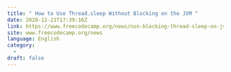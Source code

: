 ```yaml
---
title: " How to Use Thread.sleep Without Blocking on the JVM "
date: 2020-12-21T17:39:16Z
link: https://www.freecodecamp.org/news/non-blocking-thread-sleep-on-jvm/?utm_medium=RSS&utm_source=news.12bit.vn
site: www.freecodecamp.org/news
language: English
category:
  -   
draft: false
---
```

